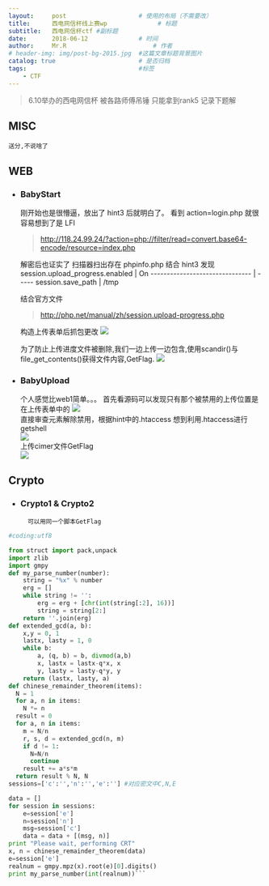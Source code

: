 ```yaml
---
layout:     post   				    # 使用的布局（不需要改）
title:      西电网信杯线上赛wp 				# 标题 
subtitle:   西电网信杯ctf #副标题
date:       2018-06-12 				# 时间
author:     Mr.R 						# 作者
# header-img: img/post-bg-2015.jpg 	#这篇文章标题背景图片
catalog: true 						# 是否归档
tags:								#标签
    - CTF
---
```


>6.10举办的西电网信杯 被各路师傅吊锤 只能拿到rank5 记录下题解

## MISC
    送分,不说啥了  

## WEB
* ### BabyStart
   刚开始也是很懵逼，放出了 hint3 后就明白了。 看到 action=login.php 就很容易想到了是 LFI
    >http://118.24.99.24/?action=php://filter/read=convert.base64-encode/resource=index.php 
    
    解密后也证实了 
    扫描器扫出存在 phpinfo.php 结合 hint3 发现
    session.upload_progress.enabled |  On
    ------------------------------- | -----
    session.save_path               |  /tmp
    
    结合官方文件
    >http://php.net/manual/zh/session.upload-progress.php  

    构造上传表单后抓包更改
    ![](https://s1.ax1x.com/2018/06/12/COKKwn.png)
    
    为了防止上传进度文件被删除,我们一边上传一边包含,使用scandir()与file_get_contents()获得文件内容,GetFlag.
    ![](https://s1.ax1x.com/2018/06/12/COKlF0.png)

* ### BabyUpload
    个人感觉比web1简单。。。
    首先看源码可以发现只有那个被禁用的上传位置是在上传表单中的
    ![](https://s1.ax1x.com/2018/06/12/COK1YV.png)  
    直接审查元素解除禁用，根据hint中的.htaccess 想到利用.htaccess进行getshell  
    ![](https://s1.ax1x.com/2018/06/12/COK3WT.png)  
    上传cimer文件GetFlag  
    ![](https://s1.ax1x.com/2018/06/12/COKJlF.png)

## Crypto
* ### Crypto1 & Crypto2  
        可以用同一个脚本GetFlag
```python
#coding:utf8

from struct import pack,unpack
import zlib
import gmpy
def my_parse_number(number):
    string = "%x" % number
    erg = []
    while string != '':
        erg = erg + [chr(int(string[:2], 16))]
        string = string[2:]
    return ''.join(erg)
def extended_gcd(a, b):
    x,y = 0, 1
    lastx, lasty = 1, 0
    while b:
        a, (q, b) = b, divmod(a,b)
        x, lastx = lastx-q*x, x
        y, lasty = lasty-q*y, y
    return (lastx, lasty, a)
def chinese_remainder_theorem(items):
  N = 1
  for a, n in items:
    N *= n
  result = 0
  for a, n in items:
    m = N/n
    r, s, d = extended_gcd(n, m)
    if d != 1:
      N=N/n
      continue
    result += a*s*m
  return result % N, N
sessions=['c':'','n':'','e':''] #对应密文中C,N,E 

data = []
for session in sessions:
    e=session['e']
    n=session['n']
    msg=session['c']
    data = data + [(msg, n)]
print "Please wait, performing CRT"
x, n = chinese_remainder_theorem(data)
e=session['e']
realnum = gmpy.mpz(x).root(e)[0].digits()
print my_parse_number(int(realnum))```